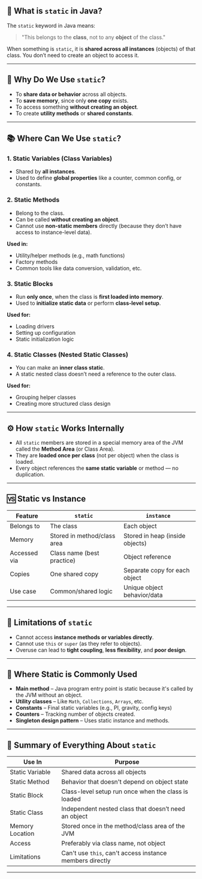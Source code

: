 

## 🧠 What is `static` in Java?

The `static` keyword in Java means:  
> "This belongs to the **class**, not to any **object** of the class."

When something is `static`, it is **shared across all instances** (objects) of that class. You don’t need to create an object to access it.

---

## 🌟 Why Do We Use `static`?

- To **share data or behavior** across all objects.
- To **save memory**, since only **one copy** exists.
- To access something **without creating an object**.
- To create **utility methods** or **shared constants**.

---

## 📚 Where Can We Use `static`?

### 1. **Static Variables (Class Variables)**
- Shared by **all instances**.
- Used to define **global properties** like a counter, common config, or constants.

### 2. **Static Methods**
- Belong to the class.
- Can be called **without creating an object**.
- Cannot use **non-static members** directly (because they don’t have access to instance-level data).

**Used in:**
- Utility/helper methods (e.g., math functions)
- Factory methods
- Common tools like data conversion, validation, etc.

### 3. **Static Blocks**
- Run **only once**, when the class is **first loaded into memory**.
- Used to **initialize static data** or perform **class-level setup**.

**Used for:**
- Loading drivers
- Setting up configuration
- Static initialization logic

### 4. **Static Classes (Nested Static Classes)**
- You can make an **inner class static**.
- A static nested class doesn’t need a reference to the outer class.

**Used for:**
- Grouping helper classes
- Creating more structured class design

---

## ⚙️ How `static` Works Internally

- All `static` members are stored in a special memory area of the JVM called the **Method Area** (or Class Area).
- They are **loaded once per class** (not per object) when the class is loaded.
- Every object references the **same static variable** or method — no duplication.

---

## 🆚 Static vs Instance

| Feature             | `static`                         | `instance`                        |
|---------------------|----------------------------------|-----------------------------------|
| Belongs to          | The class                        | Each object                       |
| Memory              | Stored in method/class area      | Stored in heap (inside objects)   |
| Accessed via        | Class name (best practice)       | Object reference                  |
| Copies              | One shared copy                  | Separate copy for each object     |
| Use case            | Common/shared logic              | Unique object behavior/data       |

---

## 🚫 Limitations of `static`

- Cannot access **instance methods or variables directly**.
- Cannot use `this` or `super` (as they refer to objects).
- Overuse can lead to **tight coupling**, **less flexibility**, and **poor design**.

---

## 💼 Where Static is Commonly Used

- **Main method** – Java program entry point is static because it's called by the JVM without an object.
- **Utility classes** – Like `Math`, `Collections`, `Arrays`, etc.
- **Constants** – Final static variables (e.g., PI, gravity, config keys)
- **Counters** – Tracking number of objects created.
- **Singleton design pattern** – Uses static instance and methods.

---

## 🧾 Summary of Everything About `static`

| Use In           | Purpose                                                      |
|------------------|---------------------------------------------------------------|
| Static Variable   | Shared data across all objects                                |
| Static Method     | Behavior that doesn't depend on object state                 |
| Static Block      | Class-level setup run once when the class is loaded          |
| Static Class      | Independent nested class that doesn’t need an object         |
| Memory Location   | Stored once in the method/class area of the JVM              |
| Access            | Preferably via class name, not object                        |
| Limitations       | Can't use `this`, can't access instance members directly     |

---
